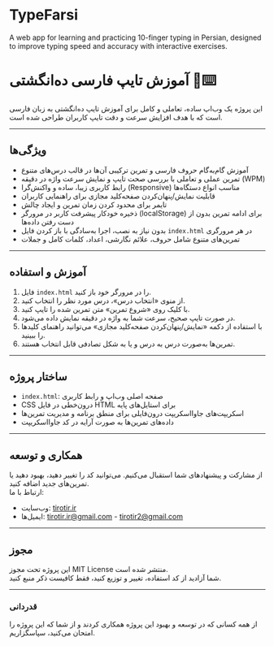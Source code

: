 # TypeFarsi
A web app for learning and practicing 10-finger typing in Persian, designed to improve typing speed and accuracy with interactive exercises.
# آموزش تایپ فارسی ده‌انگشتی 🧠⌨️

این پروژه یک وب‌اپ ساده، تعاملی و کامل برای آموزش تایپ ده‌انگشتی به زبان فارسی است که با هدف افزایش سرعت و دقت تایپ کاربران طراحی شده است.

---

## ویژگی‌ها
- آموزش گام‌به‌گام حروف فارسی و تمرین ترکیبی آن‌ها در قالب درس‌های متنوع  
- تمرین عملی و تعاملی با بررسی صحت تایپ و نمایش سرعت واژه در دقیقه (WPM)  
- رابط کاربری زیبا، ساده و واکنش‌گرا (Responsive) مناسب انواع دستگاه‌ها  
- قابلیت نمایش/پنهان‌کردن صفحه‌کلید مجازی برای راهنمایی کاربران  
- تایمر برای محدود کردن زمان تمرین و ایجاد چالش  
- ذخیره خودکار پیشرفت کاربر در مرورگر (localStorage) برای ادامه تمرین بدون از دست رفتن داده‌ها  
- بدون نیاز به نصب، اجرا به‌سادگی با باز کردن فایل `index.html` در هر مرورگری  
- تمرین‌های متنوع شامل حروف، علائم نگارشی، اعداد، کلمات کامل و جملات  

---

## آموزش و استفاده
1. فایل `index.html` را در مرورگر خود باز کنید.  
2. از منوی «انتخاب درس»، درس مورد نظر را انتخاب کنید.  
3. با کلیک روی «شروع تمرین» متن تمرین شده را تایپ کنید.  
4. در صورت تایپ صحیح، سرعت شما به واژه در دقیقه نمایش داده می‌شود.  
5. با استفاده از دکمه «نمایش/پنهان‌کردن صفحه‌کلید مجازی» می‌توانید راهنمای کلیدها را ببینید.  
6. تمرین‌ها به‌صورت درس به درس و یا به شکل تصادفی قابل انتخاب هستند.  

---

## ساختار پروژه
- `index.html`: صفحه اصلی وب‌اپ و رابط کاربری  
- CSS درون‌خطی در فایل HTML برای استایل‌های پایه  
- اسکریپت‌های جاوااسکریپت درون‌فایلی برای منطق برنامه و مدیریت تمرین‌ها  
- داده‌های تمرین‌ها به صورت آرایه در کد جاوااسکریپت  

---

## همکاری و توسعه
از مشارکت و پیشنهادهای شما استقبال می‌کنیم. می‌توانید کد را تغییر دهید، بهبود دهید یا تمرین‌های جدید اضافه کنید.  
ارتباط با ما:  
- وب‌سایت: [tirotir.ir](https://tirotir.ir)  
- ایمیل‌ها: tirotir.ir@gmail.com - tirotir2@gmail.com  

---

## مجوز
این پروژه تحت مجوز MIT License منتشر شده است.  
شما آزادید از کد استفاده، تغییر و توزیع کنید، فقط کافیست ذکر منبع کنید.

---

### قدردانی
از همه کسانی که در توسعه و بهبود این پروژه همکاری کردند و از شما که این پروژه را امتحان می‌کنید، سپاسگزاریم.
